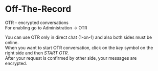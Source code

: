 # Off-The-Record

OTR - encrypted conversations  
For enabling go to Administration -> OTR

You can use OTR only in direct chat (1-on-1) and also both sides must be online.  
When you want to start OTR conversation, click on the _key_ symbol on the right side and then _START OTR_.  
After your request is confirmed by other side, your messages are encrypted.
